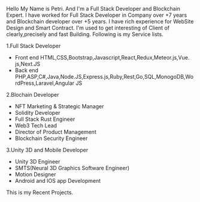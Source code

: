 Hello My Name is Petri.
And I'm a Full Stack Developer and Blockchain Expert.
I have worked for Full Stack Developer in Company over +7 years and  Blockchain developer over +5 years.
I have rich experience for WebSite Design and Smart Contract.
I'm used to get interesting of Client of clearly,precisely and fast Building.
Following is my Service lists.


1.Full Stack Developer
- Front end
HTML,CSS,Bootstrap,Javascript,React,Redux,Meteor.js,Vue. js,Next.JS
- Back end
PHP,ASP,C#,Java,Node.JS,Express.js,Ruby,Rest,Go,SQL,MonogoDB,WordPress,Laravel,Angular JS

2.Blochain Developer
- NFT Marketing & Strategic Manager
- Solidity Developer
- Full Stack Rust Engineer
- Web3 Tech Lead
- Director of Product Management
- Blockchain Security Engineer

3.Unity 3D and Mobile Developer
- Unity 3D Engineer
- SMTS(Neural 3D Graphics Software Engineer)
- Motion Designer
- Android and IOS app Development

This is my Recent Projects.
 


